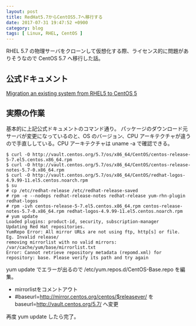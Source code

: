 ```yaml
---
layout: post
title: RedHat5.7からCentOS5.7へ移行する
date: 2017-07-31 19:47:52 +0900
category: blog
tags: [ Linux, RHEL, CentOS ]
---
```


RHEL 5.7 の物理サーバをクローンして仮想化する際、ライセンス的に問題がありそうなので CentOS 5.7 へ移行した話。

## 公式ドキュメント

[Migration an existing system from RHEL5 to CentOS 5](https://wiki.centos.org/HowTos/MigrationGuide#head-c31a6a29f59a74d75074d1b110f563ffc15cb86a)

## 実際の作業

基本的に上記公式ドキュメントのコマンド通り。
パッケージのダウンロード元サーバが変更になっているのと、OS のバージョン、CPU アーキテクチャが違うので手直ししている。CPU アーキテクチャは uname -a で確認できる。

```shell
$ curl -O http://vault.centos.org/5.7/os/x86_64/CentOS/centos-release-5-7.el5.centos.x86_64.rpm
$ curl -O http://vault.centos.org/5.7/os/x86_64/CentOS/centos-release-notes-5.7-0.x86_64.rpm
$ curl -O http://vault.centos.org/5.7/os/x86_64/CentOS/redhat-logos-4.9.99-11.el5.centos.noarch.rpm
$ su
# cp /etc/redhat-release /etc/redhat-release-saved
# rpm -e --nodeps redhat-release-notes redhat-release yum-rhn-plugin redhat-logos
# rpm -ivh centos-release-5-7.el5.centos.x86_64.rpm centos-release-notes-5.7-0.x86_64.rpm redhat-logos-4.9.99-11.el5.centos.noarch.rpm
# yum update
Loaded plugins: product-id, security, subscription-manager
Updating Red Hat repositories.
YumRepo Error: All mirror URLs are not using ftp, http[s] or file.
Eg. Invalid release/
removing mirrorlist with no valid mirrors: /var/cache/yum/base/mirrorlist.txt
Error: Cannot retrieve repository metadata (repomd.xml) for repository: base. Please verify its path and try again
```

yum update でエラーが出るので /etc/yum.repos.d/CentOS-Base.repo を編集。

- mirrorlistをコメントアウト
- #baseurl=http://mirror.centos.org/centos/$releasever/ を baseurl=http://vault.centos.org/5.7/ へ変更

再度 yum update したら完了。
